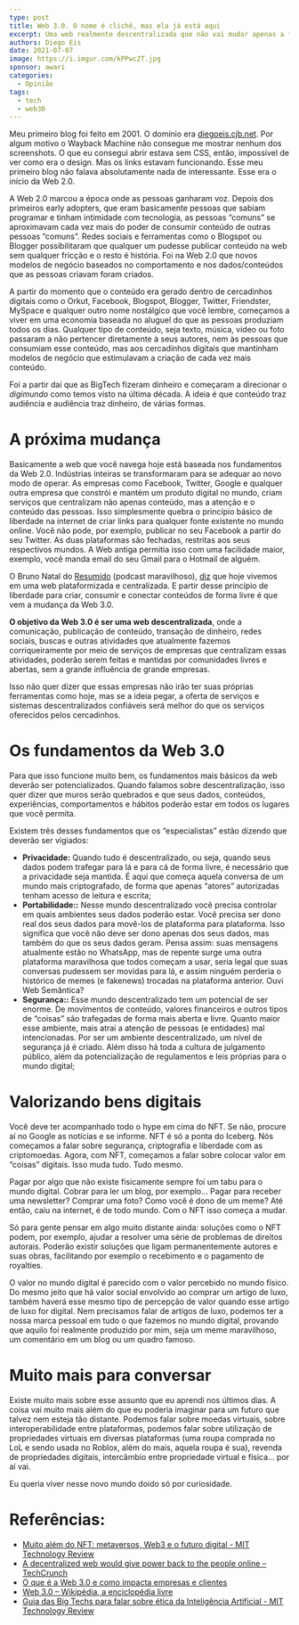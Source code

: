 ```yaml
---
type: post
title: Web 3.0. O nome é clichê, mas ela já está aqui
excerpt: Uma web realmente descentralizada que não vai mudar apenas a forma com que nos relacionamos, mas principalmente como consumimos e percebemos o mundo digital
authors: Diego Eis
date: 2021-07-07
image: https://i.imgur.com/kPPwc2T.jpg
sponsor: awari
categories:
  - Opinião
tags:
  - tech
  - web30
---
```


Meu primeiro blog foi feito em 2001. O domínio era [diegoeis.cjb.net](https://web.archive.org/web/*/http://diegoeis.cjb.net/). Por algum motivo o Wayback Machine não consegue me mostrar nenhum dos screenshots. O que eu consegui abrir estava sem CSS, então, impossível de ver como era o design. Mas os links estavam funcionando. Esse meu primeiro blog não falava absolutamente nada de interessante. Esse era o início da Web 2.0.

A Web 2.0 marcou a época onde as pessoas ganharam voz. Depois dos primeiros early adopters, que eram basicamente pessoas que sabiam programar e tinham intimidade com tecnologia, as pessoas “comuns” se aproximavam cada vez mais do poder de consumir conteúdo de outras pessoas “comuns”. Redes sociais e ferramentas como o Blogspot ou Blogger possibilitaram que qualquer um pudesse publicar conteúdo na web sem qualquer fricção e o resto é história. Foi na Web 2.0 que novos modelos de negócio baseados no comportamento e nos dados/conteúdos que as pessoas criavam foram criados.

A partir do momento que o conteúdo era gerado dentro de cercadinhos digitais como o Orkut, Facebook, Blogspot, Blogger, Twitter, Friendster, MySpace e qualquer outro nome nostálgico que você lembre, começamos a viver em uma economia baseada no aluguel do que as pessoas produziam todos os dias. Qualquer tipo de conteúdo, seja texto, música, vídeo ou foto passaram a não pertencer diretamente à seus autores, nem às pessoas que consumiam esse conteúdo, mas aos cercadinhos digitais que mantinham modelos de negócio que estimulavam a criação de cada vez mais conteúdo.

Foi a partir daí que as BigTech fizeram dinheiro e começaram a direcionar o *digimundo* como temos visto na última década. A ideia é que conteúdo traz audiência e audiência traz dinheiro, de várias formas. 

# A próxima mudança

Basicamente a web que você navega hoje está baseada nos fundamentos da Web 2.0. Indústrias inteiras se transformaram para se adequar ao novo modo de operar. As empresas como Facebook, Twitter, Google e qualquer outra empresa que constrói e mantém um produto digital no mundo, criam serviços que centralizam não apenas conteúdo, mas a atenção e o conteúdo das pessoas. Isso simplesmente quebra o princípio básico de liberdade na internet de criar links para qualquer fonte existente no mundo online. Você não pode, por exemplo, publicar no seu Facebook a partir do seu Twitter. As duas plataformas são fechadas, restritas aos seus respectivos mundos. A Web antiga permitia isso com uma facilidade maior, exemplo, você manda email do seu Gmail para o Hotmail de alguém.

O Bruno Natal do [Resumido](https://www.resumido.cc/) (podcast maravilhoso), [diz](https://mittechreview.com.br/muito-alem-do-nft-metaversos-web3-e-o-futuro-digital/) que hoje vivemos em uma web plataformizada e centralizada. E partir desse princípio de liberdade para criar, consumir e conectar conteúdos de forma livre é que vem a mudança da Web 3.0.

**O objetivo da Web 3.0 é ser uma web descentralizada**, onde a comunicação, publicação de conteúdo, transação de dinheiro, redes sociais, buscas e outras atividades que atualmente fazemos corriqueiramente por meio de serviços de empresas que centralizam essas atividades, poderão serem feitas e mantidas por comunidades livres e abertas, sem a grande influência de grande empresas. 

Isso não quer dizer que essas empresas não irão ter suas próprias ferramentas como hoje, mas se a ideia pegar, a oferta de serviços e sistemas descentralizados confiáveis será melhor do que os serviços oferecidos pelos cercadinhos.

# Os fundamentos da Web 3.0

Para que isso funcione muito bem, os fundamentos mais básicos da web deverão ser potencializados. Quando falamos sobre descentralização, isso quer dizer que muros serão quebrados e que seus dados, conteúdos, experiências, comportamentos e hábitos poderão estar em todos os lugares que você permita.

Existem três desses fundamentos que os “especialistas” estão dizendo que deverão ser vigiados:

* **Privacidade:** Quando tudo é descentralizado, ou seja, quando seus dados podem trafegar para lá e para cá de forma livre, é necessário que a privacidade seja mantida. É aqui que começa aquela conversa de um mundo mais criptografado, de forma que apenas “atores” autorizadas tenham acesso de leitura e escrita;
* **Portabilidade::** Nesse mundo descentralizado você precisa controlar em quais ambientes seus dados poderão estar. Você precisa ser dono real dos seus dados para movê-los de plataforma para plataforma. Isso significa que você não deve ser dono apenas dos seus dados, mas também do que os seus dados geram. Pensa assim: suas mensagens atualmente estão no WhatsApp, mas de repente surge uma outra plataforma maravilhosa que todos começam a usar, seria legal que suas conversas pudessem ser movidas para lá, e assim ninguém perderia o histórico de memes (e fakenews) trocadas na plataforma anterior. Ouvi Web Semântica?
* **Segurança::** Esse mundo descentralizado tem um potencial de ser enorme. De movimentos de conteúdo, valores financeiros e outros tipos de “coisas” são trafegadas de forma mais aberta e livre. Quanto maior esse ambiente, mais atrai a atenção de pessoas (e entidades) mal intencionadas. Por ser um ambiente descentralizado, um nível de segurança já é criado. Além disso há toda a cultura de julgamento público, além da potencialização de regulamentos e leis próprias para o mundo digital;

# Valorizando bens digitais

Você deve ter acompanhado todo o hype em cima do NFT. Se não, procure aí no Google as notícias e se informe. NFT é só a ponta do Iceberg. Nós começamos a falar sobre segurança, criptografia e liberdade com as criptomoedas. Agora, com NFT,  começamos a falar sobre colocar valor em “coisas” digitais. Isso muda tudo. Tudo mesmo.

Pagar por algo que não existe fisicamente sempre foi um tabu para o mundo digital. Cobrar para ler um blog, por exemplo… Pagar para receber uma newsletter? Comprar uma foto? Como você é dono de um meme? Até então, caiu na internet, é de todo mundo. Com o NFT isso começa a mudar. 

Só para gente pensar em algo muito distante ainda: soluções como o NFT podem, por exemplo, ajudar a resolver uma série de problemas de direitos autorais. Poderão existir soluções que ligam permanentemente autores e suas obras, facilitando por exemplo o recebimento e o pagamento de royalties. 

O valor no mundo digital é parecido com o valor percebido no mundo físico. Do mesmo jeito que há valor social envolvido ao comprar um artigo de luxo, também haverá esse mesmo tipo de percepção de valor quando esse artigo de luxo for digital. Nem precisamos falar de artigos de luxo, podemos ter a nossa marca pessoal em tudo o que fazemos no mundo digital, provando que aquilo foi realmente produzido por mim, seja um meme maravilhoso, um comentário em um blog ou um quadro famoso.

# Muito mais para conversar

Existe muito mais sobre esse assunto que eu aprendi nos últimos dias. A coisa vai muito mais além do que eu poderia imaginar para um futuro que talvez nem esteja tão distante. Podemos falar sobre moedas virtuais, sobre interoperabilidade entre plataformas, podemos falar sobre utilização de propriedades virtuais em diversas plataformas (uma roupa comprada no LoL e sendo usada no Roblox, além do mais, aquela roupa é sua), revenda de propriedades digitais, intercâmbio entre propriedade virtual e física… por aí vai.

Eu queria viver nesse novo mundo doido só por curiosidade. 

# Referências:

* [Muito além do NFT: metaversos, Web3 e o futuro digital - MIT Technology Review](https://mittechreview.com.br/muito-alem-do-nft-metaversos-web3-e-o-futuro-digital/)
* [A decentralized web would give power back to the people online – TechCrunch](https://techcrunch.com/2016/10/09/a-decentralized-web-would-give-power-back-to-the-people-online/?guccounter=1)
* [O que é a Web 3.0 e como impacta empresas e clientes](https://rockcontent.com/br/blog/web-3-0/)
* [Web 3.0 – Wikipédia, a enciclopédia livre](https://pt.wikipedia.org/wiki/Web_3.0)
* [Guia das Big Techs para falar sobre ética da Inteligência Artificial - MIT Technology Review](https://mittechreview.com.br/guia-das-big-techs-para-falar-sobre-etica-da-inteligencia-artificial/)
